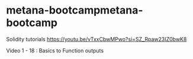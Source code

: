 # metana-bootcampmetana-bootcamp
Solidity tutorials
https://youtu.be/vTxxCbwMPwo?si=SZ_Rpaw23IZ0bwK8

Video 1 - 18 : Basics to Function outputs

